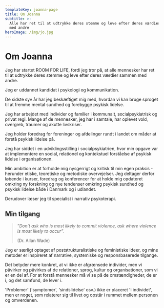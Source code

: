 ```yaml
---
templateKey: joanna-page
title: Om Joanna
subtitle: >-
  Alle har ret til at udtrykke deres stemme og leve efter deres værdier sammen
  med andre
heroImage: /img/jo.jpg
---
```

# Om Joanna

Jeg har startet ROOM FOR LIFE, fordi jeg tror på, at alle mennesker har ret til at udtrykke deres stemme og leve efter deres værdier sammen med andre. 

Jeg er uddannet kandidat i psykologi og kommunikation. 

De sidste syv år har jeg beskæftiget mig med, hvordan vi kan bruge sproget til at fremme mental sundhed og forebygge psykisk lidelse. 

Jeg har arbejdet med individer og familier i kommunalt, socialpsykiatrisk og privat regi. Mange af de mennesker, jeg har i samtale, har oplevet vold, overgreb, traumer og akutte livskriser. 

Jeg holder foredrag for foreninger og afdelinger rundt i landet om måder at forstå psykisk lidelse på. 

Jeg har siddet i en udviklingsstilling i socialpsykiatrien, hvor min opgave var at implementere en social, relationel og kontekstuel forståelse af psykisk lidelse i organisationen.   

Min ambition er at forholde mig nysgerrigt og kritisk til min egen praksis - herunder etiske, teoretiske og metodiske overvejelser. Jeg deltager derfor løbende i kurser, foredrag og konferencer for at holde mig opdateret omkring ny forskning og nye tendenser omkring psykisk sundhed og psykisk lidelse både i Danmark og i udlandet. 

Derudover læser jeg til specialist i narrativ psykoterapi. 

## Min tilgang

> _”Don’t ask who is most likely to commit violence, ask where violence is most likely to occur”._
>
>  (Dr. Allan Wade)

Jeg er særligt optaget af poststrukturalistiske og feministiske ideer, og mine metoder er inspireret af narrative, systemiske og responsbaserede tilgange. 

Det betyder mere konkret, at vi ikke er afgrænsede individer, men vi påvirker og påvirkes af de relationer, sprog, kultur og organisationer, som vi er en del af. For at forstå mennesker må vi se på de omstændigheder, de er i, og det samfund, de lever i. 

'Problemer' ('symptomer', 'sindslidelse' osv.) ikke er placeret 'i individet', men er noget, som relaterer sig til livet og opstår i rummet mellem personen og omverdenen.
